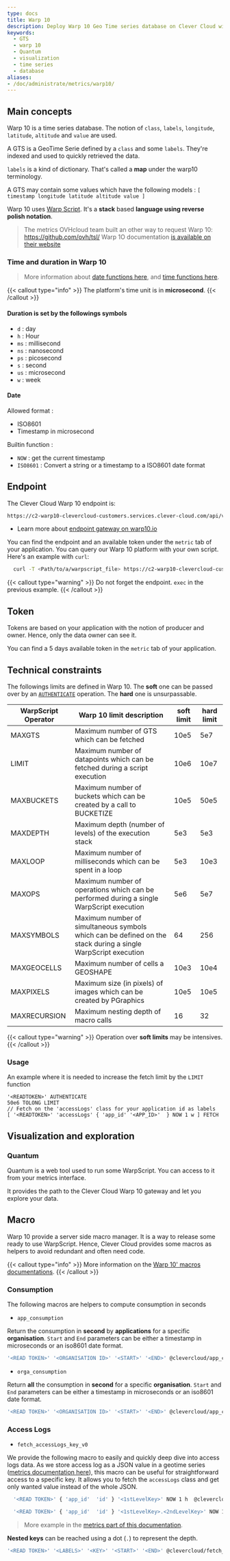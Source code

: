 ```yaml
---
type: docs
title: Warp 10
description: Deploy Warp 10 Geo Time series database on Clever Cloud with presentations, concepts, and implementation examples
keywords:
  - GTS
  - warp 10
  - Quantum
  - visualization
  - time series
  - database
aliases:
- /doc/administrate/metrics/warp10/
---
```


## Main concepts

Warp 10 is a time series database. The notion of `class`, `labels`, `longitude`, `latitude`, `altitude` and `value` are used.

A GTS is a GeoTime Serie defined by a `class` and some `labels`. They're indexed and used to quickly retrieved the data.

`labels` is a kind of dictionary. That's called a **map** under the warp10 terminology.

A GTS may contain some values which have the following models : `[ timestamp longitude latitude altitude value ]`

Warp 10 uses [Warp Script](https://www.warp10.io/content/03_Documentation/04_WarpScript). It's a **stack** based **language using reverse polish notation**.

> The metrics OVHcloud team built an other way to request Warp 10: <https://github.com/ovh/tsl/>
> Warp 1O documentation [is available on their website](https://www.warp10.io/doc/reference)

### Time and duration in Warp 10

> More information about [date functions here](https://www.warp10.io/tags/date), and [time functions here](https://www.warp10.io/tags/time).

{{< callout type="info" >}}
The platform's time unit is in **microsecond**.
{{< /callout >}}

#### Duration is set by the followings symbols

- `d` : day
- `h` : Hour
- `ms` : millisecond
- `ns` : nanosecond
- `ps` : picosecond
- `s` : second
- `us` : microsecond
- `w` : week

#### Date

Allowed format :

- ISO8601
- Timestamp in microsecond

Builtin function :

- `NOW` : get the current timestamp
- `ISO8601` : Convert a string or a timestamp to a ISO8601 date format

## Endpoint

The Clever Cloud Warp 10 endpoint is:

```html
https://c2-warp10-clevercloud-customers.services.clever-cloud.com/api/v0
```

- Learn more about [endpoint gateway on warp10.io](https://www.warp10.io/content/03_Documentation/03_Interacting_with_Warp_10/01_Introduction)

You can find the endpoint and an available token under the `metric` tab of your application. You can query our Warp 10 platform with your own script. Here's an example with `curl`:

```bash
  curl -T <Path/to/a/warpscript_file> https://c2-warp10-clevercloud-customers.services.clever-cloud.com/api/v0/exec
```

{{< callout type="warning" >}}
Do not forget the endpoint. `exec` in the previous example.
{{< /callout >}}

## Token

Tokens are based on your application with the notion of producer and owner. Hence, only the data owner can see it.

You can find a 5 days available token in the `metric` tab of your application.

## Technical constraints

The followings limits are defined in Warp 10. The **soft** one can be passed over by an [`AUTHENTICATE`](https://www.warp10.io/doc/AUTHENTICATE) operation. The **hard** one is unsurpassable.

| WarpScript Operator | Warp 10 limit description | soft limit | hard limit |
| ------------------- | ------------------------------------------------------------- | ---------- | ---------- |
| MAXGTS | Maximum number of GTS which can be fetched | 10e5 | 5e7 |
| LIMIT | Maximum number of datapoints which can be fetched during a script execution | 10e6 | 10e7 |
| MAXBUCKETS | Maximum number of buckets which can be created by a call to BUCKETIZE | 10e5 | 50e5 |
| MAXDEPTH | Maximum depth (number of levels) of the execution stack | 5e3 | 5e3 |
| MAXLOOP | Maximum number of milliseconds which can be spent in a loop | 5e3 | 10e3 |
| MAXOPS | Maximum number of operations which can be performed during a single WarpScript execution | 5e6 | 5e7 |
| MAXSYMBOLS | Maximum number of simultaneous symbols which can be defined on the stack during a single WarpScript execution | 64 | 256 |
| MAXGEOCELLS | Maximum number of cells a GEOSHAPE | 10e3 | 10e4 |
| MAXPIXELS | Maximum size (in pixels) of images which can be created by PGraphics | 10e5 | 10e5 |
| MAXRECURSION | Maximum nesting depth of macro calls | 16 | 32 |

{{< callout type="warning" >}}
Operation over **soft limits** may be intensives.
{{< /callout >}}

### Usage

An example where it is needed to increase the fetch limit by the `LIMIT` function

```warpscript
'<READTOKEN>' AUTHENTICATE
50e6 TOLONG LIMIT
// Fetch on the 'accessLogs' class for your application id as labels
[ '<READTOKEN>' 'accessLogs' { 'app_id' '<APP_ID>'  } NOW 1 w ] FETCH
```

## Visualization and exploration

### Quantum

Quantum is a web tool used to run some WarpScript. You can access to it from your metrics interface.

It provides the path to the Clever Cloud Warp 10 gateway and let you explore your data.

## Macro

Warp 10 provide a server side macro manager. It is a way to release some ready to use WarpScript. Hence, Clever Cloud provides some macros as helpers to avoid redundant and often need code.

{{< callout type="info" >}}
More information on the [Warp 10' macros documentations](https://www.warp10.io/content/03_Documentation/07_Extending_Warp_10/01_Server_side_macros).
{{< /callout >}}

### Consumption

The following macros are helpers to compute consumption in seconds

- `app_consumption`

Return the consumption in **second** by **applications** for a specific **organisation**.
`Start` and `End` parameters can be either a timestamp in microseconds or an iso8601 date format.

```bash
'<READ TOKEN>' '<ORGANISATION ID>' '<START>' '<END>' @clevercloud/app_consumption
```

- `orga_consumption`

Return **all** the consumption in **second** for a specific **organisation**. `Start` and `End` parameters
can be either a timestamp in microseconds or an iso8601 date format.

```bash
'<READ TOKEN>' '<ORGANISATION ID>' '<START>' '<END>' @clevercloud/app_consumption
```

### Access Logs

- `fetch_accessLogs_key_v0`

We provide the following macro to easily and quickly deep dive into access logs data. As we store access log as a JSON value in a geotime series ([metrics documentation here](/developers/doc/metrics#access-logs-metrics)), this macro can be useful for straightforward access to a specific key. It allows you to fetch the `accessLogs` class and get only wanted value instead of the whole JSON.

```bash
  '<READ TOKEN>' { 'app_id'  'id' } '<1stLevelKey>' NOW 1 h  @clevercloud/fetch_accessLogs_key_v0
```

```bash
  '<READ TOKEN>' { 'app_id'  'id' } '<1stLevelKey>.<2ndLevelKey>' NOW 10 m  @clevercloud/fetch_accessLogs_key_v0
```

> More example in the [metrics part of this documentation](/developers/doc/metrics#access-logs-metrics).

**Nested keys** can be reached using a dot (`.`) to represent the depth.

```bash
'<READ TOKEN>' '<LABELS>' '<KEY>' '<START>' '<END>' @clevercloud/fetch_accessLogs_key_v0
```
